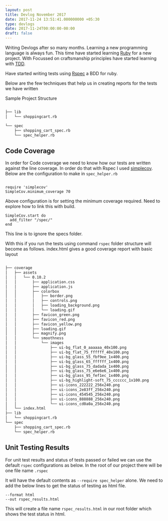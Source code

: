 ```yaml
---
layout: post
title: Devlog November 2017
date: 2017-11-24 13:51:41.000000000 +05:30
type: devlogs
date: 2017-11-24T00:00:00-00:00
draft: false
---
```


Writing Devlogs after so many months. Learning a new programming language is always fun. This time have started learning [Ruby](https://www.ruby-lang.org/en/) for a new project. With Focussed on craftsmanship principles have started learning with [TDD](https://en.wikipedia.org/wiki/Test-driven_development).

Have started writing tests using [Rspec](http://rspec.info/) a BDD for ruby.

Below are the few techniques that help us in creating reports for the tests we have written

Sample Project Structure

```bash

├── lib
│   └── shoppingcart.rb

└── spec
    ├── shopping_cart_spec.rb
    └── spec_helper.rb

```

## Code Coverage 

In order for Code coverage we need to know how our tests are written against the line coverage. In order do that with Rspec I used [simplecov](https://github.com/colszowka/simplecov). Below are the configuration to make in `spec_helper.rb`

```

require 'simplecov'
SimpleCov.minimum_coverage 70
```
Above configuration is for setting the minimum coverage required. Need to explore how to link this with build.

``` 
SimpleCov.start do
  add_filter "/spec/"
end

```
This line is to ignore the specs folder.

With this if you run the tests using command `rspec` folder structure will become as follows. index.html gives a good coverage report with basic layout

```bash

├── coverage
│   ├── assets
│   │   └── 0.10.2
│   │       ├── application.css
│   │       ├── application.js
│   │       ├── colorbox
│   │       │   ├── border.png
│   │       │   ├── controls.png
│   │       │   ├── loading_background.png
│   │       │   └── loading.gif
│   │       ├── favicon_green.png
│   │       ├── favicon_red.png
│   │       ├── favicon_yellow.png
│   │       ├── loading.gif
│   │       ├── magnify.png
│   │       └── smoothness
│   │           └── images
│   │               ├── ui-bg_flat_0_aaaaaa_40x100.png
│   │               ├── ui-bg_flat_75_ffffff_40x100.png
│   │               ├── ui-bg_glass_55_fbf9ee_1x400.png
│   │               ├── ui-bg_glass_65_ffffff_1x400.png
│   │               ├── ui-bg_glass_75_dadada_1x400.png
│   │               ├── ui-bg_glass_75_e6e6e6_1x400.png
│   │               ├── ui-bg_glass_95_fef1ec_1x400.png
│   │               ├── ui-bg_highlight-soft_75_cccccc_1x100.png
│   │               ├── ui-icons_222222_256x240.png
│   │               ├── ui-icons_2e83ff_256x240.png
│   │               ├── ui-icons_454545_256x240.png
│   │               ├── ui-icons_888888_256x240.png
│   │               └── ui-icons_cd0a0a_256x240.png
│   └── index.html
├── lib
│   └── shoppingcart.rb
└── spec
    ├── shopping_cart_spec.rb
    └── spec_helper.rb

```

## Unit  Testing Results

For unit test results and status of tests passed or failed we can use the default `rspec` configurations as below. In the root of our project there will be one file name `.rspec`

It will have the default contents as `--require spec_helper` alone. We need to add the below lines to get the status of testing as html file.
```
--format html
--out rspec_results.html
```
This will create a file name `rspec_results.html` in our root folder which shows the test status in html. 


